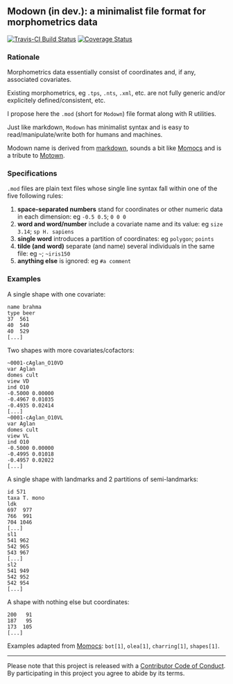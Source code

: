 Modown (in dev.): a minimalist file format for morphometrics data
--------
[![Travis-CI Build Status](https://travis-ci.org/vbonhomme/coo.svg?branch=master)](https://travis-ci.org/vbonhomme/coo)
[![Coverage Status](https://img.shields.io/codecov/c/github/vbonhomme/coo/master.svg)](https://codecov.io/github/vbonhomme/coo?branch=master)
<!--
[![CRAN\_Status\_Badge](http://www.r-pkg.org/badges/version/coo)](http://cran.r-project.org/package=coo)
![CRAN downloads last month](http://cranlogs.r-pkg.org/badges/coo) ![CRAN downloads grand total](http://cranlogs.r-pkg.org/badges/grand-total/coo)
-->

### Rationale
Morphometrics data essentially consist of coordinates and, if any, associated covariates.

Existing morphometrics, eg `.tps`, `.nts`, `.xml`, etc. are not fully generic and/or explicitely defined/consistent, etc.

I propose here the `.mod` (short for `Modown`) file format along with R utilities.

Just like markdown, `Modown` has minimalist syntax and is easy to read/manipulate/write both for humans and machines.

Modown name is derived from [markdown](https://daringfireball.net/projects/markdown/), sounds a bit like [Momocs](https://cran.r-project.org/web/packages/Momocs/index.html) and is a tribute to [Motown](https://en.wikipedia.org/wiki/Motown).

### Specifications
`.mod` files are plain text files whose single line syntax fall within one of the five following rules:

1. **space-separated numbers** stand for coordinates or other numeric data in each dimension: eg `-0.5 0.5`; `0 0 0`
2. **word and word/number** include a covariate name and its value: eg `size 3.14`; `sp H. sapiens`
3. **single word** introduces a partition of coordinates: eg `polygon`; `points`
4. **tilde (and word)** separate (and name) several individuals in the same file: eg `~`; `~iris150`
5. **anything else** is ignored: eg `#a comment`

### Examples

A single shape with one covariate:

```
name brahma
type beer
37  561
40  540
40  529
[...]
```
Two shapes with more covariates/cofactors:

```
~0001-cAglan_O10VD
var Aglan
domes cult
view VD
ind O10
-0.5000 0.00000
-0.4967 0.01035
-0.4935 0.02414
[...]
~0001-cAglan_O10VL 
var Aglan
domes cult
view VL
ind O10
-0.5000 0.00000
-0.4995 0.01018
-0.4957 0.02022
[...]
```

A single shape with landmarks and 2 partitions of semi-landmarks:

```
id 571
taxa T. mono
ldk
697  977
766  991
704 1046
[...]
sl1
541 962
542 965
543 967
[...]
sl2
541 949
542 952
542 954
[...]
```

A shape with nothing else but coordinates:

```
200   91
187   95
173  105
[...]
```
Examples adapted from [Momocs](https://github.com/vbonhomme/Momocs/): `bot[1]`, `olea[1]`, `charring[1]`, `shapes[1]`.

---------
Please note that this project is released with a [Contributor Code of Conduct](CONDUCT.md). By participating in this project you agree to abide by its terms.
